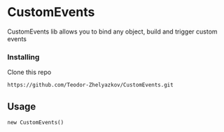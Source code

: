 # CustomEvents
CustomEvents lib allows you to bind any object, build and trigger custom events


### Installing

Clone this repo

```
https://github.com/Teodor-Zhelyazkov/CustomEvents.git
```

## Usage

```
new CustomEvents()
```
